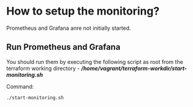 # How to setup the monitoring?
Prometheus and Grafana anre not initially started.

## Run Prometheus and Grafana

You should run them by executing the following script as root from the terraform working directory - ***/home/vagrant/terraform-workdir/start-monitoring.sh***

Command:

    ./start-monitoring.sh